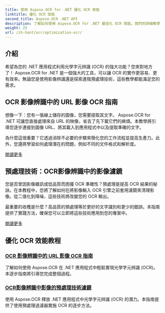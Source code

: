 ```yaml
---
title: 使用 Aspose.OCR for .NET 優化 OCR 效能
linktitle: 優化 OCR 效能
second_title: Aspose.OCR .NET API
description: 了解如何使用 Aspose.OCR for .NET 最佳化 OCR 效能。我們的詳細教學涵蓋影像辨識、預處理過濾器和實際實作步驟。
weight: 25
url: /zh-hant/ocr/optimization-ocr/
---
```

## 介紹

希望為您的 .NET 應用程式利用光學字元辨識 (OCR) 的強大功能？您來對地方了！ Aspose.OCR for .NET 是一個強大的工具，可以讓 OCR 的實作更容易、更有效率。無論您是使用影像辨識還是探索進階預處理技術，這些教學都能滿足您的需求。

## OCR 影像辨識中的 URL 影像 OCR 指南

想像一下：您有一張線上儲存的圖像，您需要提取其文字。 Aspose.OCR for .NET 可讓您直接處理來自 URL 的映像，省去了先下載它們的麻煩。本教學將引導您逐步連接到圖像 URL、將其載入到應用程式中以及提取準確的文字。

為什麼這很重要？它透過消除不必要的步驟來簡化您的工作流程並提高生產力。此外，您還將學習如何處理潛在的問題，例如不同的文件格式和解析度。

[閱讀更多](./guide-to-ocr-on-image-from-url/)

## 預處理技術：OCR影像辨識中的影像濾鏡

您是否曾因影像雜訊或低品質而困擾 OCR 準確性？預處理是提高 OCR 結果的秘訣。在本教程中，您將了解如何在將影像輸入 OCR 引擎之前套用濾鏡來清理影像。從二值化到降噪，這些技術將改變您的 OCR 輸出。

最重要的收穫是什麼？高品質的預處理等於更好的文字識別和更少的錯誤。本指南提供了實踐方法，確保您可以立即將這些技術應用到您的專案中。

[閱讀更多](./preprocessing-techniques-filters-for-image/)

## 優化 OCR 效能教程
### [OCR 影像辨識中的 URL 影像 OCR 指南](./guide-to-ocr-on-image-from-url/)
了解如何使用 Aspose.OCR 在 .NET 應用程式中輕鬆實現光學字元辨識 (OCR)。本逐步指南將引導您完成整個過程。
### [OCR影像辨識中影像的預處理技術濾鏡](./preprocessing-techniques-filters-for-image/)
使用 Aspose.OCR 釋放 .NET 應用程式中光學字元辨識 (OCR) 的潛力。本指南提供了使用預處理過濾器實施 OCR 的逐步方法。